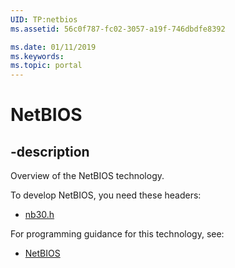 ```yaml
---
UID: TP:netbios
ms.assetid: 56c0f787-fc02-3057-a19f-746dbdfe8392

ms.date: 01/11/2019
ms.keywords: 
ms.topic: portal
---
```


# NetBIOS

## -description

Overview of the NetBIOS technology.

To develop NetBIOS, you need these headers:

 * [nb30.h](../nb30/index.md)

For programming guidance for this technology, see:
* [NetBIOS](/windows/desktop/netbios)

